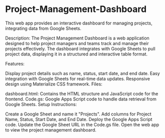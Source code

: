 # Project-Management-Dashboard
This web app provides an interactive dashboard for managing projects, integrating data from Google Sheets.

Description:
The Project Management Dashboard is a web application designed to help project managers and teams track and manage their projects effectively. The dashboard integrates with Google Sheets to pull project data, displaying it in a structured and interactive table format.

Features:

Display project details such as name, status, start date, and end date.
Easy integration with Google Sheets for real-time data updates.
Responsive design using Materialize CSS framework.
Files:

dashboard.html: Contains the HTML structure and JavaScript code for the frontend.
Code.gs: Google Apps Script code to handle data retrieval from Google Sheets.
Setup Instructions:

Create a Google Sheet and name it "Projects". Add columns for Project Name, Status, Start Date, and End Date.
Deploy the Google Apps Script code.
Update the Google Sheet URL in the Code.gs file.
Open the web app to view the project management dashboard.
